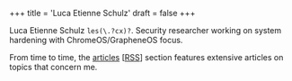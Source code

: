 +++
title = 'Luca Etienne Schulz'
draft = false
+++

Luca Etienne Schulz `les(\.?cx)?`. Security researcher working on system hardening with ChromeOS/GrapheneOS focus.

From time to time, the [articles](/articles) [[RSS](/articles/index.xml)] section features extensive articles on topics that concern me.